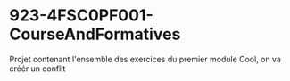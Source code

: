 # 923-4FSC0PF001-CourseAndFormatives

Projet contenant l'ensemble des exercices du premier module
Cool, on va créér un conflit
